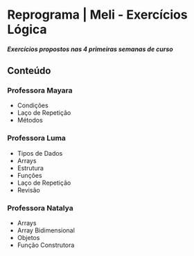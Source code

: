 # Reprograma | Meli - Exercícios Lógica
##### Exercícios propostos nas 4 primeiras semanas de curso

## Conteúdo
### Professora Mayara
- Condições<br>
- Laço de Repetição<br>
- Métodos<br>

### Professora Luma
- Tipos de Dados<br>
- Arrays<br>
- Estrutura<br>
- Funções<br>
- Laço de Repetição<br>
- Revisão<br>

### Professora Natalya
- Arrays<br>
- Array Bidimensional<br>
- Objetos<br>
- Função Construtora<br>
